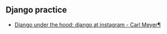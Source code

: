 
<h2> Django practice </h2>
<ul> 
  <li> <a href="https://reinout.vanrees.org/weblog/2016/11/04/instagram.html"> Django under the hood: django at instagram - Carl Meyer¶ </a> </li>
</ul>
